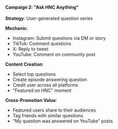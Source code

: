 #### Campaign 2: "Ask HNC Anything"

**Strategy**: User-generated question series

**Mechanic**:
- Instagram: Submit questions via DM or story
- TikTok: Comment questions
- X: Reply to tweet
- YouTube: Comment on community post

**Content Creation**:
- Select top questions
- Create episode answering question
- Credit user across all platforms
- "Featured on HNC" moment

**Cross-Promotion Value**:
- Featured users share to their audiences
- Tag friends with similar questions
- "My question was answered on YouTube" posts
